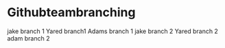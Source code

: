# Githubteambranching
jake branch 1
Yared branch1
Adams branch 1
jake branch 2
Yared branch 2
adam branch 2
